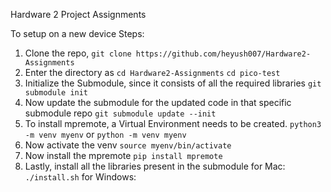 Hardware 2 Project Assignments

To setup on a new device
Steps: 
1. Clone the repo, 
``` git clone https://github.com/heyush007/Hardware2-Assignments ```
2. Enter the directory as
``` cd Hardware2-Assignments ```
``` cd pico-test ```
3. Initialize the Submodule, since it consists of all the required libraries
``` git submodule init ```
4. Now update the submodule for the updated code in that specific submodule repo
``` git submodule update --init ```
5. To install mpremote, a Virtual Environment needs to be created. 
``` python3 -m venv myenv ``` or ``` python -m venv myenv ```
6. Now activate the venv 
``` source myenv/bin/activate   ```
7. Now install the mpremote
``` pip install mpremote  ```
8. Lastly, install all the libraries present in the submodule 
for Mac: ``` ./install.sh ```
for Windows: ``` ```

